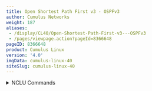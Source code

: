 ```yaml
---
title: Open Shortest Path First v3 - OSPFv3
author: Cumulus Networks
weight: 187
aliases:
 - /display/CL40/Open-Shortest-Path-First-v3---OSPFv3
 - /pages/viewpage.action?pageId=8366648
pageID: 8366648
product: Cumulus Linux
version: '4.0'
imgData: cumulus-linux-40
siteSlug: cumulus-linux-40
---
```

<details>

OSPFv3 is a revised version of OSPFv2 and supports the IPv6 address
family. Refer to [Open Shortest Path First (OSPF)
Protocol](/version/cumulus-linux-40/Layer-3/Open-Shortest-Path-First---OSPF)
for a discussion on the basic concepts, which remain the same between
the two versions.

OSPFv3 has changed the formatting in some of the packets and LSAs to
support IPv6 and to improve the protocol behavior. OSPFv3 defines a new
LSA, called intra-area prefix LSA, to separate the advertisement of stub
networks attached to a router from the router LSA. It is a clear
separation of node topology from prefix reachability and lends itself
well to an optimized SPF computation.

{{%notice note%}}

IETF has defined extensions to OSPFv3 to support multiple address
families (both IPv6 and IPv4).
[FRR](/version/cumulus-linux-40/Layer-3/FRRouting-Overview/) does not
currently support multiple address families.

{{%/notice%}}

## <span>Configure OSPFv3</span>

To configure OSPFv3, you need to specify the router ID and map
interfaces to areas. The following commands provide examples.

<summary>NCLU Commands </summary>

    cumulus@switch:~$ net add ospf6 router-id 0.0.0.1
    cumulus@switch:~$ net add ospf6 interface swp1 area 0.0.0.0
    cumulus@switch:~$ net add ospf6 interface swp2 area 0.0.0.1
    cumulus@switch:~$ net pending
    cumulus@switch:~$ net commit

<summary>vtysh Commands </summary>

1.  Enable the `zebra` and `ospf6` daemons, then start the FRRouting
    service. See [Configuring
    FRRouting](/version/cumulus-linux-40/Layer-3/Configuring-FRRouting/).

2.  From the vtysh shell, configure OSPFv3:

<!-- end list -->

    cumulus@switch:~$ sudo vtysh
     
    switch# configure terminal
    switch(config)# router ospf6
    switch(config-ospf6)# router-id 0.0.0.1
    switch(config-ospf6)# interface swp1 area 0.0.0.0
    switch(config-ospf6)# interface swp2 area 0.0.0.1
    switch(config-ospf6)#exit
    switch(config)#exit
    switch# write memory
    switch# exit
    cumulus@switch:~$

The NCLU and `vtysh` commands save the configuration in the
`/etc/frr/frr.conf` file. For example:

    ...
    router ospf6
     ospf6 router-id 0.0.0.1
     interface swp1 area 0.0.0.0
     interface swp2 area 0.0.0.1
    ...

### <span>Define Custom OSPFv3 Parameters</span>

You can define additional custom parameters for OSPFv3, such as such as
the network type (point-to-point or broadcast) and the interval between
hello packets that OSPF sends.

The following command example sets the network type to point-to-point
and the hello interval to 5 seconds. The hello interval can be any value
between 1 and 65535 seconds.

<summary>NCLU Commands </summary>

    cumulus@switch:~$ net add interface swp1 ospf6 network point-to-point
    cumulus@switch:~$ net add interface swp1 ospf6 hello-interval 5
    cumulus@switch:~$ net pending
    cumulus@switch:~$ net commit

<summary>vtysh Commands </summary>

    cumulus@switch:~$ sudo vtysh
     
    switch# configure terminal
    switch(config)# interface swp1
    switch(config-if)# ipv6 ospf6 network point-to-point
    switch(config-if)# ipv6 ospf6 hello-interval 5
    switch(config-if)# end
    switch# write memory
    switch# exit
    cumulus@switch:~$

The NCLU and `vtysh` commands save the configuration in the
`/etc/frr/frr.conf` file. For example:

    ...
    interface swp1
     ipv6 ospf6 hello-interval 5
     ipv6 ospf6 network point-to-point
    ...

{{%notice note%}}

Unlike OSPFv2, OSPFv3 intrinsically supports unnumbered interfaces.
Forwarding to the next hop router is done entirely using IPv6 link local
addresses. You do not need to configure any global IPv6 address to
interfaces between routers.

{{%/notice%}}

## <span>Configure the OSPFv3 Area</span>

You can use different areas to control routing. You can:

  - Limit an OSPFv3 area from reaching another area.

  - Manage the size of the routing table by creating a summary route for
    all the routes in a particular address range.

The following section provides command examples.

<summary>NCLU Commands </summary>

The following example command removes the `3:3::/64` route from the
routing table. Without a route in the table, any destinations in that
network are not reachable.

    cumulus@switch:~$ net add ospf6 area 0.0.0.0 range 3:3::/64 not-advertise 
    cumulus@switch:~$ net pending
    cumulus@switch:~$ net commit

The following example command creates a summary route for all the routes
in the range 2001::/64:

    cumulus@switch:~$ net add ospf6 area 0.0.0.0 range 2001::/64 advertise
    cumulus@switch:~$ net pending
    cumulus@switch:~$ net commit

You can also configure the cost for a summary route, which is used to
determine the shortest paths to the destination. The value for cost must
be between 0 and 16777215.

    cumulus@switch:~$ net add ospf6 area 0.0.0.0 range 2001::/64 cost 160
    cumulus@switch:~$ net pending
    cumulus@switch:~$ net commit

<summary>vtysh Commands </summary>

The following example command removes the `3:3::/64` route from the
routing table. Without a route in the table, any destinations in that
network are not reachable.

    cumulus@switch:~$ sudo vtysh
     
    switch# configure terminal
    switch(config)# router ospf6
    switch(config-ospf6)# area 0.0.0.0 range 3:3::/64 not-advertise
    switch(config-ospf6)# end
    switch# write memory
    switch# exit
    cumulus@switch:~

The following example command creates a summary route for all the routes
in the range 2001::/64:

    cumulus@switch:~$ sudo vtysh
     
    switch# configure terminal
    switch(config)# router ospf6
    switch(config-ospf6)# area 0.0.0.0 range 2001::/64 advertise
    switch(config-ospf6)# end
    switch# write memory
    switch# exit
    cumulus@switch:~$

You can also configure the cost for a summary route, which is used to
determine the shortest paths to the destination. The value for cost must
be between 0 and 16777215.

    cumulus@switch:~$ sudo vtysh
     
    switch# configure terminal
    switch(config)# router ospf6
    switch(config-ospf6)# area 0.0.0.0 range 2001::/64 cost 160
    switch(config-ospf6)# end
    switch# write memory
    switch# exit
    cumulus@switch:~$

<span style="color: #36424a;"> </span> The NCLU and `vtysh` commands
save the configuration in the `/etc/frr/frr.conf` file. For example:

    ...
    router ospf6
     area 0.0.0.0 range 3:3::/64 not-advertise
     area 0.0.0.0 range 2001::/64 advertise
     area 0.0.0.0 range 2001::/64 cost 160
    ...

## <span>Configure the OSPFv3 Distance</span>

Cumulus Linux provides several commands to change the administrative
distance for OSPF routes.

<summary>NCLU Commands </summary>

This example command sets the distance for an entire group of routes,
rather than a specific route.

    cumulus@switch:~$ net add ospf6 distance 254
    cumulus@switch:~$ net pending
    cumulus@switch:~$ net commit

This example command changes the OSPF administrative distance to 150 for
internal routes and 220 for external routes:

    cumulus@switch:~$ net add ospf6 distance ospf6 intra-area 150 inter-area 150 external 220
    cumulus@switch:~$ net pending
    cumulus@switch:~$ net commit

This example command changes the OSPF administrative distance to 150 for
internal routes to a subnet or network inside the same area as the
router:

    cumulus@switch:~$ net add ospf6 distance ospf6 intra-area 150
    cumulus@switch:~$ net pending
    cumulus@switch:~$ net commit

This example command changes the OSPF administrative distance to 150 for
internal routes to a subnet in an area of which the router is *not* a
part:

    cumulus@switch:~$ net add ospf6 distance ospf6 inter-area 150
    cumulus@switch:~$ net pending
    cumulus@switch:~$ net commit

<summary>vtysh Commands </summary>

This example command sets the distance for an entire group of routes,
rather than a specific route.

    cumulus@switch:~$ sudo vtysh
     
    switch# configure terminal
    switch(config)# router ospf6
    switch(config-ospf6)# distance 254
    switch(config-ospf6)# end
    switch# write memory
    switch# exit
    cumulus@switch:~$

This example command changes the OSPF administrative distance to 150 for
internal routes and 220 for external routes:

    cumulus@switch:~$ sudo vtysh
     
    switch# configure terminal
    switch(config)# router ospf6
    switch(config-ospf6)# distance ospf6 intra-area 150 inter-area 150 external 220
    switch(config-ospf6)# end
    switch# write memory
    switch# exit
    cumulus@switch:~$

This example command changes the OSPF administrative distance to 150 for
internal routes to a subnet or network inside the same area as the
router:

    cumulus@switch:~$ sudo vtysh
     
    switch# configure terminal
    switch(config)# router ospf6
    switch(config-ospf6)# distance ospf6 intra-area 150
    switch(config-ospf6)# end
    switch# write memory
    switch# exit
    cumulus@switch:~$

This example command changes the OSPF administrative distance to 150 for
internal routes to a subnet in an area of which the router is *not* a
part:

    cumulus@switch:~$ sudo vtysh
     
    switch# configure terminal
    switch(config)# router ospf6
    switch(config-ospf6)# distance ospf6 inter-area 150
    switch(config-ospf6)# end
    switch# write memory
    switch# exit
    cumulus@switch:~$

The NCLU and `vtysh` commands save the configuration to the
`/etc/frr/frr.conf` file. For example:

    ...
    router ospf6
     distance ospf6 intra-area 150 inter-area 150 external 220
    ...

## <span>Configure OSPFv3 Interfaces</span>

You can configure an interface, a bond interface, or a VLAN with an
advertise prefix list.

<summary>NCLU Commands </summary>

The following example command configures interface swp3s1 with the IPv6
advertise prefix-list 192.168.0.0/24:

    cumulus@switch:~$ net add interface swp3s1 ospf6 advertise prefix-list 192.168.0.0/24
    cumulus@switch:~$ net pending
    cumulus@switch:~$ net commit

You can also configure the cost for a particular interface, bond
interface, or VLAN. The following example command configures the cost
for swp2.

    cumulus@switch:~$ net add interface swp2 ospf6 cost 1
    cumulus@switch:~$ net pending
    cumulus@switch:~$ net commit

<summary>vtysh Commands </summary>

The following example command configures interface swp3s1 with the IPv6
advertise prefix-list 192.168.0.0/24:

    cumulus@switch:~$ sudo vtysh
     
    switch# configure terminal
    switch(config)# interface swp3s1
    switch(config-if)# ipv6 ospf advertise prefix-list 192.168.0.0/24
    switch(config-if)# end
    switch# write memory
    switch# exit
    cumulus@switch:~$

You can also configure the cost for a particular interface, bond
interface, or VLAN. The following example command configures the cost
for swp2.

    cumulus@switch:~$ sudo vtysh
     
    switch# configure terminal
    switch(config)# interface swp2
    switch(config-if)# ipv6 ospf cost 1
    switch(config-if)# end
    switch# write memory
    switch# exit
    cumulus@switch:~$

The NCLU and `vtysh` commands save the configuration in the
`/etc/frr/frr.conf` file. For example:

    ...
    interface swp2
     ipv6 ospf6 cost 1
    ...

## <span>Troubleshooting</span>

Cumulus Linux provides troubleshooting commands for OSPFv3:

  - To show neighbor states, run the NCLU `net show ospf6 neighbor`
    command or the vtysh `show ip ospf6 neighbor` command.

  - To verify that the LSDB is synchronized across all routers in the
    network, run the NCLU `net show ospf6 database` command or the vtysh
    `show ip ospf6 database` command.

  - To determine why an OSPF route is not being forwarded correctly, run
    the NCLU `net show route ospf6` command or the vtysh `show ip route
    ospf6` command. These commands show the outcome of the SPF
    computation downloaded to the forwarding table.

  - To help visualize the network view, run the NCLU ` net show ospf6
    spf tree  `command or the ` show ip ospf6 spf tree  `command. These
    commands show the node topology as computed by SPF.

For example:

    cumulus@switch:~$ net show ospf6 neighbor
    Neighbor ID     Pri    DeadTime    State/IfState         Duration I/F[State]
    10.0.0.21         1    00:00:37     Full/DROther         00:11:32 swp51[PointToPoint]
    10.0.0.22         1    00:00:37     Full/DROther         00:11:32 swp52[PointToPoint] 

Run the `net show ospf6 help` command to show available NCLU command
options.

For a list of all the OSPF debug options, refer to
[Debugging-OSPF](http://docs.frrouting.org/en/latest/ospfd.html#id7).

## <span>Related Information</span>

  - [Bidirectional forwarding
    detection](/version/cumulus-linux-40/Layer-3/Bidirectional-Forwarding-Detection---BFD)
    (BFD) and OSPF

  - [en.wikipedia.org/wiki/Open\_Shortest\_Path\_First](http://en.wikipedia.org/wiki/Open_Shortest_Path_First)

  - [FRR OSPFv3](https://frrouting.org/user-guide/ospf6d.html)

  - [RFC 2740 OSPFv3 OSPF for IPv6](https://tools.ietf.org/html/rfc2740)

  - [Auto-cost reference
    bandwidth](Open-Shortest-Path-First---OSPF.html#src-8366646_OpenShortestPathFirst-OSPF-acrb)
    (OSPFv2 chapter)

<article id="html-search-results" class="ht-content" style="display: none;">

</article>

<footer id="ht-footer">

</footer>

</details>

